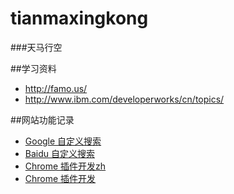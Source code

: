 tianmaxingkong
==============
###天马行空

##学习资料
* http://famo.us/
* http://www.ibm.com/developerworks/cn/topics/


##网站功能记录
* [Google 自定义搜索](https://www.google.com/cse)
* [Baidu 自定义搜索](http://help.baidu.com/question?prod_en=search&class=%C3%E2%B7%D1%B4%FA%C2%EB&id=1000664)
* [Chrome 插件开发zh](https://crxdoc-zh.appspot.com/apps/about_apps)
* [Chrome 插件开发](https://developer.chrome.com/apps/app_architecture)
